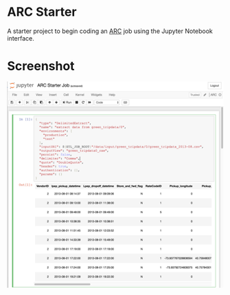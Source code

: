 # ARC Starter

A starter project to begin coding an [ARC](https://github.com/aglenergy/arc) job using the Jupyter Notebook interface.

# Screenshot

![ARC in Jupyter Notebooks](./.img/screenshot.png)